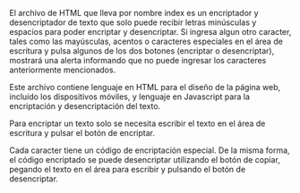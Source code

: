 El archivo de HTML que lleva por nombre index es un encriptador y desencriptador de texto que solo puede recibir letras minúsculas y espacios para poder encriptar y desencriptar. Si ingresa algun otro caracter, tales como las mayúsculas, acentos o caracteres especiales en el área de escritura y pulsa algunos de los dos botones (encriptar o desencriptar), mostrará una alerta informando que no puede ingresar los caracteres anteriormente mencionados.

Este archivo contiene lenguaje en HTML para el diseño de la página web, incluído los dispositivos móviles, y lenguaje en Javascript para la encriptación y desencriptación del texto.

Para encriptar un texto solo se necesita escribir el texto en el área de escritura y pulsar el botón de encriptar.

Cada caracter tiene un código de encriptación especial. De la misma forma, el código encriptado se puede desencriptar utilizando el botón de copiar, pegando el texto en el área para escribir y pulsando el botón de desencriptar.
